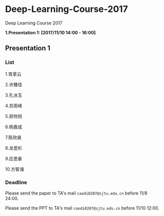 # Deep-Learning-Course-2017
Deep Learning Course 2017

**1.Presentation 1: [2017/11/10 14:00 - 16:00]**

## Presentation 1
### List

1.胥拿云

2.许臻佳

3.孔冰玉

4.苏雨峰

5.郑怜悯

6.杨嘉成

7.陈欣昊

8.龙思杉

9.应思豪

10.方智涌

### Deadline
Please send the paper to TA's mail `caodi0207@sjtu.edu.cn` before 11/8 24:00.

Please send the PPT to TA's mail `caodi0207@sjtu.edu.cn` before 11/10 12:00.
